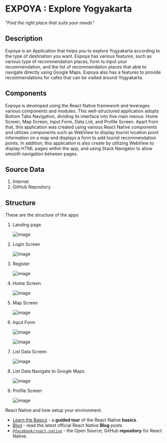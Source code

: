 #  EXPOYA : Explore Yogyakarta
*"Find the right place that suits your needs"*

## Description
Expoya is an Application that helps you to explore Yogyakarta according to the type of destination you want. Expoya has various features, such as various type of recommendation places, form to input your recommendation, and the list of recommendation places that able to navigate directly using Google Maps. Expoya also has a features to provide recommendations for cafes that can be visited around Yogyakarta.

## Components
Expoya is developed using the React Native framework and leverages various components and modules. This well-structured application adopts Bottom Tabs Navigation, dividing its interface into five main menus: Home Screen, Map Screen, Input Form, Data List, and Profile Screen. Apart from that, this application was created using various React Native components and utilizes components such as WebView to display tourist location point information on a map and displays a form to add tourist recommendation points. In addition, this application is also create by utilizing WebView to display HTML pages within the app, and using Stack Navigator to allow smooth navigation between pages.

## Source Data
1. Internet
2. GitHub Repository


## Structure
These are the structure of the apps
1. Landing page
   
   ![image](https://github.com/ardnyd/Expoya/assets/88208904/4dca929b-a8a1-4f74-bb43-c73be23e9a96)

2. Login Screen

   ![image](https://github.com/ardnyd/Expoya/assets/88208904/7ac9d345-a5bf-43dd-8a68-93fc8193299a)

3. Register
   
   ![image](https://github.com/ardnyd/Expoya/assets/88208904/ca0306a0-6298-4095-a6f3-d0e3272c72f5)

4. Home Screen
   
   ![image](https://github.com/ardnyd/Expoya/assets/88208904/27b424c1-8046-4c23-ba67-6e89c0ee6e91)

5. Map Screen

    ![image](https://github.com/ardnyd/Expoya/assets/88208904/5e30c884-e250-4114-961a-879bc1f40a97)

6. Input Form

    ![image](https://github.com/ardnyd/Expoya/assets/88208904/de85cf5a-474d-4edf-9da4-e2c15ae3afe7)

    ![image](https://github.com/ardnyd/Expoya/assets/88208904/ca7fc596-1508-4d79-898c-0313b2c55570)


    
7. List Data Screen

    ![image](https://github.com/ardnyd/Expoya/assets/88208904/93bb0541-6a15-4f11-803d-fa8e2196951e)

8. List Data Navigate to Google Maps

   ![image](https://github.com/ardnyd/Expoya/assets/88208904/6882074c-c188-4d77-8ca7-4404e61e3382)

   
9. Profile Screen

    ![image](https://github.com/ardnyd/Expoya/assets/88208904/ca89fa23-8abc-4a1a-b727-d32d6e218daf)

    





 React Native and how setup your environment.
- [Learn the Basics](https://reactnative.dev/docs/getting-started) - a **guided tour** of the React Native **basics**.
- [Blog](https://reactnative.dev/blog) - read the latest official React Native **Blog** posts.
- [`@facebook/react-native`](https://github.com/facebook/react-native) - the Open Source; GitHub **repository** for React Native.
